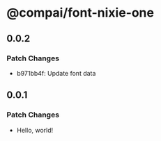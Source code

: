 # @compai/font-nixie-one

## 0.0.2

### Patch Changes

- b971bb4f: Update font data

## 0.0.1

### Patch Changes

- Hello, world!
